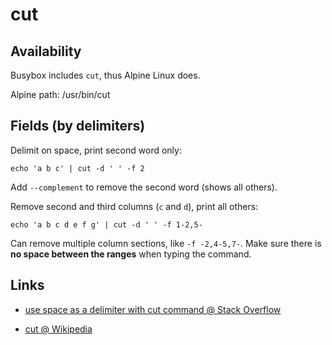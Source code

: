 # cut

## Availability

Busybox includes `cut`, thus Alpine Linux does.

Alpine path: /usr/bin/cut


## Fields (by delimiters)

Delimit on space, print second word only:

	echo 'a b c' | cut -d ' ' -f 2

Add `--complement` to remove the second word (shows all others).

Remove second and third columns (`c` and `d`), print all others:

	echo 'a b c d e f g' | cut -d ' ' -f 1-2,5-

Can remove multiple column sections, like `-f -2,4-5,7-`.
Make sure there is **no space between the ranges** when typing the command.


## Links

- [use space as a delimiter with cut command @ Stack Overflow](https://stackoverflow.com/questions/816820/use-space-as-a-delimiter-with-cut-command)

- [cut @ Wikipedia](https://en.m.wikipedia.org/wiki/Cut_%28Unix%29)
